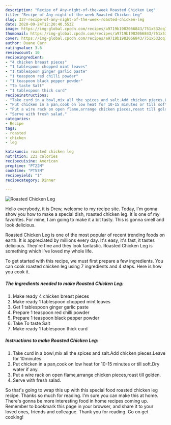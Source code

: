 ```yaml
---
description: "Recipe of Any-night-of-the-week Roasted Chicken Leg"
title: "Recipe of Any-night-of-the-week Roasted Chicken Leg"
slug: 337-recipe-of-any-night-of-the-week-roasted-chicken-leg
date: 2020-09-24T12:20:40.553Z
image: https://img-global.cpcdn.com/recipes/a9719b1982066843/751x532cq70/roasted-chicken-leg-recipe-main-photo.jpg
thumbnail: https://img-global.cpcdn.com/recipes/a9719b1982066843/751x532cq70/roasted-chicken-leg-recipe-main-photo.jpg
cover: https://img-global.cpcdn.com/recipes/a9719b1982066843/751x532cq70/roasted-chicken-leg-recipe-main-photo.jpg
author: Duane Carr
ratingvalue: 3.6
reviewcount: 10
recipeingredient:
- "4 chicken breast pieces"
- "1 tablespoon chopped mint leaves"
- "1 tablespoon ginger garlic paste"
- "1 teaspoon red chilli powder"
- "1 teaspoon black pepper powder"
- "To taste Salt"
- "1 tablespoon thick curd"
recipeinstructions:
- "Take curd in a bowl,mix all the spices and salt.Add chicken pieces.Leave for 10minutes."
- "Put chicken in a pan,cook on low heat for 10-15 minutes or till soft.Dry water if any."
- "Put a wire rack on open flame,arrange chicken pieces,roast till golden."
- "Serve with fresh salad."
categories:
- Recipe
tags:
- roasted
- chicken
- leg

katakunci: roasted chicken leg 
nutrition: 221 calories
recipecuisine: American
preptime: "PT22M"
cooktime: "PT57M"
recipeyield: "1"
recipecategory: Dinner

---
```



![Roasted Chicken Leg](https://img-global.cpcdn.com/recipes/a9719b1982066843/751x532cq70/roasted-chicken-leg-recipe-main-photo.jpg)

Hello everybody, it is Drew, welcome to my recipe site. Today, I'm gonna show you how to make a special dish, roasted chicken leg. It is one of my favorites. For mine, I am going to make it a bit tasty. This is gonna smell and look delicious.



Roasted Chicken Leg is one of the most popular of recent trending foods on earth. It is appreciated by millions every day. It's easy, it's fast, it tastes delicious. They're fine and they look fantastic. Roasted Chicken Leg is something which I've loved my whole life.


To get started with this recipe, we must first prepare a few ingredients. You can cook roasted chicken leg using 7 ingredients and 4 steps. Here is how you cook it.

<!--inarticleads1-->

##### The ingredients needed to make Roasted Chicken Leg:

1. Make ready 4 chicken breast pieces
1. Make ready 1 tablespoon chopped mint leaves
1. Get 1 tablespoon ginger garlic paste
1. Prepare 1 teaspoon red chilli powder
1. Prepare 1 teaspoon black pepper powder
1. Take To taste Salt
1. Make ready 1 tablespoon thick curd




<!--inarticleads2-->

##### Instructions to make Roasted Chicken Leg:

1. Take curd in a bowl,mix all the spices and salt.Add chicken pieces.Leave for 10minutes.
1. Put chicken in a pan,cook on low heat for 10-15 minutes or till soft.Dry water if any.
1. Put a wire rack on open flame,arrange chicken pieces,roast till golden.
1. Serve with fresh salad.




So that's going to wrap this up with this special food roasted chicken leg recipe. Thanks so much for reading. I'm sure you can make this at home. There's gonna be more interesting food in home recipes coming up. Remember to bookmark this page in your browser, and share it to your loved ones, friends and colleague. Thank you for reading. Go on get cooking!
